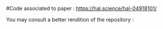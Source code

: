 #Code associated to paper : https://hal.science/hal-04918101/

You may consult a better rendition of the repository : 
